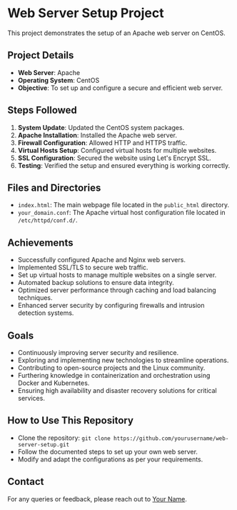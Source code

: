 # Web Server Setup Project

This project demonstrates the setup of an Apache web server on CentOS.

## Project Details

- **Web Server**: Apache
- **Operating System**: CentOS
- **Objective**: To set up and configure a secure and efficient web server.

## Steps Followed

1. **System Update**: Updated the CentOS system packages.
2. **Apache Installation**: Installed the Apache web server.
3. **Firewall Configuration**: Allowed HTTP and HTTPS traffic.
4. **Virtual Hosts Setup**: Configured virtual hosts for multiple websites.
5. **SSL Configuration**: Secured the website using Let's Encrypt SSL.
6. **Testing**: Verified the setup and ensured everything is working correctly.

## Files and Directories

- `index.html`: The main webpage file located in the `public_html` directory.
- `your_domain.conf`: The Apache virtual host configuration file located in `/etc/httpd/conf.d/`.

## Achievements

- Successfully configured Apache and Nginx web servers.
- Implemented SSL/TLS to secure web traffic.
- Set up virtual hosts to manage multiple websites on a single server.
- Automated backup solutions to ensure data integrity.
- Optimized server performance through caching and load balancing techniques.
- Enhanced server security by configuring firewalls and intrusion detection systems.

## Goals

- Continuously improving server security and resilience.
- Exploring and implementing new technologies to streamline operations.
- Contributing to open-source projects and the Linux community.
- Furthering knowledge in containerization and orchestration using Docker and Kubernetes.
- Ensuring high availability and disaster recovery solutions for critical services.

## How to Use This Repository

- Clone the repository: `git clone https://github.com/yourusername/web-server-setup.git`
- Follow the documented steps to set up your own web server.
- Modify and adapt the configurations as per your requirements.

## Contact

For any queries or feedback, please reach out to [Your Name](mailto:your.email@example.com).
